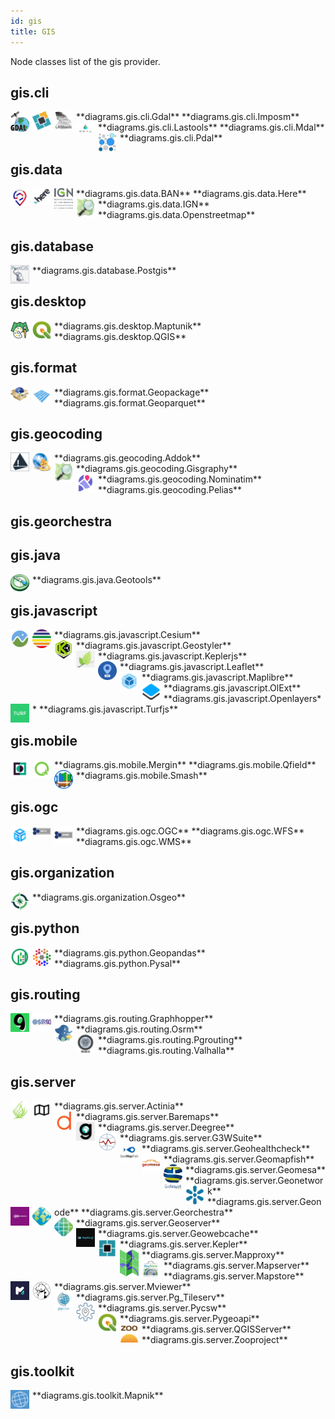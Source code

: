 ```yaml
---
id: gis
title: GIS
---
```


Node classes list of the gis provider.

## gis.cli


<img width="30" src="/img/resources/gis/cli/gdal.png" alt="Gdal" style="float: left; padding-right: 5px;" >
**diagrams.gis.cli.Gdal**

<img width="30" src="/img/resources/gis/cli/imposm.png" alt="Imposm" style="float: left; padding-right: 5px;" >
**diagrams.gis.cli.Imposm**

<img width="30" src="/img/resources/gis/cli/lastools.png" alt="Lastools" style="float: left; padding-right: 5px;" >
**diagrams.gis.cli.Lastools**

<img width="30" src="/img/resources/gis/cli/mdal.png" alt="Mdal" style="float: left; padding-right: 5px;" >
**diagrams.gis.cli.Mdal**

<img width="30" src="/img/resources/gis/cli/pdal.png" alt="Pdal" style="float: left; padding-right: 5px;" >
**diagrams.gis.cli.Pdal**

## gis.data


<img width="30" src="/img/resources/gis/data/ban.png" alt="BAN" style="float: left; padding-right: 5px;" >
**diagrams.gis.data.BAN**

<img width="30" src="/img/resources/gis/data/here.png" alt="Here" style="float: left; padding-right: 5px;" >
**diagrams.gis.data.Here**

<img width="30" src="/img/resources/gis/data/ign.png" alt="IGN" style="float: left; padding-right: 5px;" >
**diagrams.gis.data.IGN**

<img width="30" src="/img/resources/gis/data/openstreetmap.png" alt="Openstreetmap" style="float: left; padding-right: 5px;" >
**diagrams.gis.data.Openstreetmap**

## gis.database


<img width="30" src="/img/resources/gis/database/postgis.png" alt="Postgis" style="float: left; padding-right: 5px;" >
**diagrams.gis.database.Postgis**

## gis.desktop


<img width="30" src="/img/resources/gis/desktop/maptunik.png" alt="Maptunik" style="float: left; padding-right: 5px;" >
**diagrams.gis.desktop.Maptunik**

<img width="30" src="/img/resources/gis/desktop/qgis.png" alt="QGIS" style="float: left; padding-right: 5px;" >
**diagrams.gis.desktop.QGIS**

## gis.format


<img width="30" src="/img/resources/gis/format/geopackage.png" alt="Geopackage" style="float: left; padding-right: 5px;" >
**diagrams.gis.format.Geopackage**

<img width="30" src="/img/resources/gis/format/geoparquet.png" alt="Geoparquet" style="float: left; padding-right: 5px;" >
**diagrams.gis.format.Geoparquet**

## gis.geocoding


<img width="30" src="/img/resources/gis/geocoding/addok.png" alt="Addok" style="float: left; padding-right: 5px;" >
**diagrams.gis.geocoding.Addok**

<img width="30" src="/img/resources/gis/geocoding/gisgraphy.png" alt="Gisgraphy" style="float: left; padding-right: 5px;" >
**diagrams.gis.geocoding.Gisgraphy**

<img width="30" src="/img/resources/gis/geocoding/nominatim.png" alt="Nominatim" style="float: left; padding-right: 5px;" >
**diagrams.gis.geocoding.Nominatim**

<img width="30" src="/img/resources/gis/geocoding/pelias.png" alt="Pelias" style="float: left; padding-right: 5px;" >
**diagrams.gis.geocoding.Pelias**

## gis.georchestra


## gis.java


<img width="30" src="/img/resources/gis/java/geotools.png" alt="Geotools" style="float: left; padding-right: 5px;" >
**diagrams.gis.java.Geotools**

## gis.javascript


<img width="30" src="/img/resources/gis/javascript/cesium.png" alt="Cesium" style="float: left; padding-right: 5px;" >
**diagrams.gis.javascript.Cesium**

<img width="30" src="/img/resources/gis/javascript/geostyler.png" alt="Geostyler" style="float: left; padding-right: 5px;" >
**diagrams.gis.javascript.Geostyler**

<img width="30" src="/img/resources/gis/javascript/keplerjs.png" alt="Keplerjs" style="float: left; padding-right: 5px;" >
**diagrams.gis.javascript.Keplerjs**

<img width="30" src="/img/resources/gis/javascript/leaflet.png" alt="Leaflet" style="float: left; padding-right: 5px;" >
**diagrams.gis.javascript.Leaflet**

<img width="30" src="/img/resources/gis/javascript/maplibre.png" alt="Maplibre" style="float: left; padding-right: 5px;" >
**diagrams.gis.javascript.Maplibre**

<img width="30" src="/img/resources/gis/javascript/ol-ext.png" alt="OlExt" style="float: left; padding-right: 5px;" >
**diagrams.gis.javascript.OlExt**

<img width="30" src="/img/resources/gis/javascript/openlayers.png" alt="Openlayers" style="float: left; padding-right: 5px;" >
**diagrams.gis.javascript.Openlayers**

<img width="30" src="/img/resources/gis/javascript/turfjs.png" alt="Turfjs" style="float: left; padding-right: 5px;" >
**diagrams.gis.javascript.Turfjs**

## gis.mobile


<img width="30" src="/img/resources/gis/mobile/mergin.png" alt="Mergin" style="float: left; padding-right: 5px;" >
**diagrams.gis.mobile.Mergin**

<img width="30" src="/img/resources/gis/mobile/qfield.png" alt="Qfield" style="float: left; padding-right: 5px;" >
**diagrams.gis.mobile.Qfield**

<img width="30" src="/img/resources/gis/mobile/smash.png" alt="Smash" style="float: left; padding-right: 5px;" >
**diagrams.gis.mobile.Smash**

## gis.ogc


<img width="30" src="/img/resources/gis/ogc/ogc.png" alt="OGC" style="float: left; padding-right: 5px;" >
**diagrams.gis.ogc.OGC**

<img width="30" src="/img/resources/gis/ogc/wfs.png" alt="WFS" style="float: left; padding-right: 5px;" >
**diagrams.gis.ogc.WFS**

<img width="30" src="/img/resources/gis/ogc/wms.png" alt="WMS" style="float: left; padding-right: 5px;" >
**diagrams.gis.ogc.WMS**

## gis.organization


<img width="30" src="/img/resources/gis/organization/osgeo.png" alt="Osgeo" style="float: left; padding-right: 5px;" >
**diagrams.gis.organization.Osgeo**

## gis.python


<img width="30" src="/img/resources/gis/python/geopandas.png" alt="Geopandas" style="float: left; padding-right: 5px;" >
**diagrams.gis.python.Geopandas**

<img width="30" src="/img/resources/gis/python/pysal.png" alt="Pysal" style="float: left; padding-right: 5px;" >
**diagrams.gis.python.Pysal**

## gis.routing


<img width="30" src="/img/resources/gis/routing/graphhopper.png" alt="Graphhopper" style="float: left; padding-right: 5px;" >
**diagrams.gis.routing.Graphhopper**

<img width="30" src="/img/resources/gis/routing/osrm.png" alt="Osrm" style="float: left; padding-right: 5px;" >
**diagrams.gis.routing.Osrm**

<img width="30" src="/img/resources/gis/routing/pgrouting.png" alt="Pgrouting" style="float: left; padding-right: 5px;" >
**diagrams.gis.routing.Pgrouting**

<img width="30" src="/img/resources/gis/routing/valhalla.png" alt="Valhalla" style="float: left; padding-right: 5px;" >
**diagrams.gis.routing.Valhalla**

## gis.server


<img width="30" src="/img/resources/gis/server/actinia.png" alt="Actinia" style="float: left; padding-right: 5px;" >
**diagrams.gis.server.Actinia**

<img width="30" src="/img/resources/gis/server/baremaps.png" alt="Baremaps" style="float: left; padding-right: 5px;" >
**diagrams.gis.server.Baremaps**

<img width="30" src="/img/resources/gis/server/deegree.png" alt="Deegree" style="float: left; padding-right: 5px;" >
**diagrams.gis.server.Deegree**

<img width="30" src="/img/resources/gis/server/g3w-suite.png" alt="G3WSuite" style="float: left; padding-right: 5px;" >
**diagrams.gis.server.G3WSuite**

<img width="30" src="/img/resources/gis/server/geohealthcheck.png" alt="Geohealthcheck" style="float: left; padding-right: 5px;" >
**diagrams.gis.server.Geohealthcheck**

<img width="30" src="/img/resources/gis/server/geomapfish.png" alt="Geomapfish" style="float: left; padding-right: 5px;" >
**diagrams.gis.server.Geomapfish**

<img width="30" src="/img/resources/gis/server/geomesa.png" alt="Geomesa" style="float: left; padding-right: 5px;" >
**diagrams.gis.server.Geomesa**

<img width="30" src="/img/resources/gis/server/geonetwork.png" alt="Geonetwork" style="float: left; padding-right: 5px;" >
**diagrams.gis.server.Geonetwork**

<img width="30" src="/img/resources/gis/server/geonode.png" alt="Geonode" style="float: left; padding-right: 5px;" >
**diagrams.gis.server.Geonode**

<img width="30" src="/img/resources/gis/server/georchestra.png" alt="Georchestra" style="float: left; padding-right: 5px;" >
**diagrams.gis.server.Georchestra**

<img width="30" src="/img/resources/gis/server/geoserver.png" alt="Geoserver" style="float: left; padding-right: 5px;" >
**diagrams.gis.server.Geoserver**

<img width="30" src="/img/resources/gis/server/geowebcache.png" alt="Geowebcache" style="float: left; padding-right: 5px;" >
**diagrams.gis.server.Geowebcache**

<img width="30" src="/img/resources/gis/server/kepler.png" alt="Kepler" style="float: left; padding-right: 5px;" >
**diagrams.gis.server.Kepler**

<img width="30" src="/img/resources/gis/server/mapproxy.png" alt="Mapproxy" style="float: left; padding-right: 5px;" >
**diagrams.gis.server.Mapproxy**

<img width="30" src="/img/resources/gis/server/mapserver.png" alt="Mapserver" style="float: left; padding-right: 5px;" >
**diagrams.gis.server.Mapserver**

<img width="30" src="/img/resources/gis/server/mapstore.png" alt="Mapstore" style="float: left; padding-right: 5px;" >
**diagrams.gis.server.Mapstore**

<img width="30" src="/img/resources/gis/server/mviewer.png" alt="Mviewer" style="float: left; padding-right: 5px;" >
**diagrams.gis.server.Mviewer**

<img width="30" src="/img/resources/gis/server/pg_tileserv.png" alt="Pg_Tileserv" style="float: left; padding-right: 5px;" >
**diagrams.gis.server.Pg_Tileserv**

<img width="30" src="/img/resources/gis/server/pycsw.png" alt="Pycsw" style="float: left; padding-right: 5px;" >
**diagrams.gis.server.Pycsw**

<img width="30" src="/img/resources/gis/server/pygeoapi.png" alt="Pygeoapi" style="float: left; padding-right: 5px;" >
**diagrams.gis.server.Pygeoapi**

<img width="30" src="/img/resources/gis/server/qgis-server.png" alt="QGISServer" style="float: left; padding-right: 5px;" >
**diagrams.gis.server.QGISServer**

<img width="30" src="/img/resources/gis/server/zooproject.png" alt="Zooproject" style="float: left; padding-right: 5px;" >
**diagrams.gis.server.Zooproject**

## gis.toolkit


<img width="30" src="/img/resources/gis/toolkit/mapnik.png" alt="Mapnik" style="float: left; padding-right: 5px;" >
**diagrams.gis.toolkit.Mapnik**
